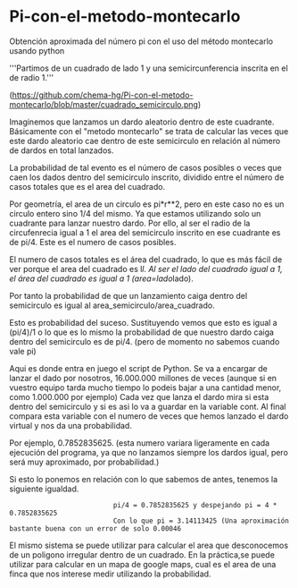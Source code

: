 # Pi-con-el-metodo-montecarlo
Obtención aproximada del número pi con el uso del método montecarlo usando python


'''Partimos de un cuadrado de lado 1 y una semicircunferencia inscrita en el de radio 1.'''

(https://github.com/chema-hg/Pi-con-el-metodo-montecarlo/blob/master/cuadrado_semicirculo.png)

Imaginemos que lanzamos un dardo aleatorio dentro de este cuadrante. Básicamente con el "metodo montecarlo" se 
trata de calcular las veces que este dardo aleatorio cae dentro de este semicirculo en relación al número de 
dardos en total lanzados.

La probabilidad de tal evento es el número de casos posibles o veces que caen los dados dentro del semicirculo 
inscrito, dividido entre el número de casos totales que es el area del cuadrado.

Por geometría, el area de un circulo es pi*r**2, pero en este caso no es un circulo entero sino 1/4 del mismo.
Ya que estamos utilizando solo un cuadrante para lanzar nuestro dardo. Por ello, al ser el radio de la circufenrecia
igual a 1 el area del semicirculo inscrito en ese cuadrante es de pi/4. Este es el numero de casos posibles.

El numero de casos totales es el área del cuadrado, lo que es más fácil de ver porque el area del cuadrado es l*l.
Al ser el lado del cuadrado igual a 1, el área del cuadrado es igual a 1 (area=lado*lado).

Por tanto la probabilidad de que un lanzamiento caiga dentro del semicirculo es igual al area_semicirculo/area_cuadrado.

Esto es probabilidad del suceso. Sustituyendo vemos que esto es igual a (pi/4)/1 o lo que es lo mismo la  probabilidad 
de que nuestro dardo caiga dentro del semicirculo es de pi/4. (pero de momento no sabemos cuando vale pi)

Aqui es donde entra en juego el script de Python. Se va a encargar de lanzar el dado por nosotros, 16.000.000 millones de veces
(aunque si en vuestro equipo tarda mucho tiempo lo podeis bajar a una cantidad menor, como 1.000.000 por ejemplo)
Cada vez que lanza el dardo mira si esta dentro del semicirculo y si es asi lo va a guardar en la variable cont. Al final 
compara esta variable con el numero de veces que hemos lanzado el dardo virtual y nos da una probabilidad.

Por ejemplo, 0.7852835625. (esta numero variara ligeramente en cada ejecución del programa, ya que no lanzamos siempre
los dardos igual, pero será muy aproximado, por probabilidad.)

Si esto lo ponemos en relación con lo que sabemos de antes, tenemos la siguiente igualdad.

                              pi/4 = 0.7852835625 y despejando pi = 4 * 0.7852835625
                              Con lo que pi = 3.14113425 (Una aproximación bastante buena con un error de solo 0.00046


El mismo sistema se puede utilizar para calcular el area que desconocemos de un poligono irregular dentro de un cuadrado.
En la práctica,se puede utilizar para calcular en un mapa de google maps, cual es el area de una finca que nos interese medir
utilizando la probabilidad.
